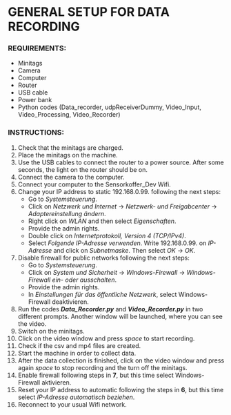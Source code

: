 # GENERAL SETUP FOR DATA RECORDING

### REQUIREMENTS:
- Minitags 
- Camera
- Computer
- Router
- USB cable
- Power bank 
- Python codes (Data_recorder, udpReceiverDummy, Video_Input, Video_Processing, Video_Recorder)

### INSTRUCTIONS:

1. Check that the minitags are charged. 
2. Place the minitags on the machine. 
3. Use the USB cables to connect the router to a power source. After some seconds, the light on the router should be on.
4. Connect the camera to the computer. 
5. Connect your computer to the Sensorkoffer_Dev Wifi.
6. Change your IP address to static 192.168.0.99. following the next steps:
    - Go to *Systemsteuerung*.
    - Click on *Netzwerk und Internet* -> *Netzwerk- und Freigabcenter* -> *Adaptereinstellung ändern*.
    - Right click on *WLAN* and then select *Eigenschaften*.
    - Provide the admin rights.
    - Double click on *Internetprotokoll, Version 4 (TCP/IPv4)*.
    - Select *Folgende IP-Adresse verwenden*. Write 192.168.0.99. on *IP-Adresse* and click on *Subnetmaske*. Then select *OK* -> *OK*.
7. Disable firewall for public networks following the next steps:
    - Go to *Systemsteuerung*.
    - Click on *System und Sicherheit* -> *Windows-Firewall* -> *Windows-Firewall ein- oder ausschalten*.
    - Provide the admin rights.
    - In *Einstellungen für das öffentliche Netzwerk*, select Windows-Firewall deaktivieren. 
8. Run the codes ***Data_Recorder.py*** and ***Video_Recorder.py*** in two different prompts. Another window will be launched, where you can see the video. 
9. Switch on the minitags.
10. Click on the video window and press *space* to start recording. 
11. Check if the csv and mp4 files are created.
12. Start the machine in order to collect data.
13. After the data collection is finished, click on the video window and press again *space* to stop recording and the turn off the minitags. 
14. Enable firewall following steps in **7**, but this time select Windows-Firewall aktivieren.
15. Reset your IP address to automatic following the steps in **6**, but this time select *IP-Adresse automatisch beziehen*.
16. Reconnect to your usual Wifi network. 
